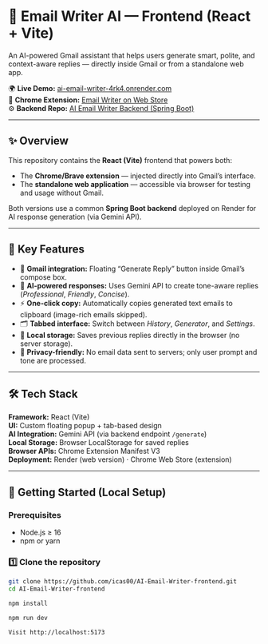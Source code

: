 # 📧 Email Writer AI — Frontend (React + Vite)

An AI-powered Gmail assistant that helps users generate smart, polite, and context-aware replies — directly inside Gmail or from a standalone web app.

🌍 **Live Demo:** [ai-email-writer-4rk4.onrender.com](https://ai-email-writer-4rk4.onrender.com/)  
🧩 **Chrome Extension:** [Email Writer on Web Store](https://chromewebstore.google.com/detail/email-writer/nefgnkboedlacmpgbkgjoknjeigpppln)  
⚙️ **Backend Repo:** [AI Email Writer Backend (Spring Boot)](https://github.com/icas00/AI-Email-Writer-backend)

---

## ✨ Overview

This repository contains the **React (Vite)** frontend that powers both:
- The **Chrome/Brave extension** — injected directly into Gmail’s interface.
- The **standalone web application** — accessible via browser for testing and usage without Gmail.

Both versions use a common **Spring Boot backend** deployed on Render for AI response generation (via Gemini API).

---

## 🧠 Key Features

- 📨 **Gmail integration:** Floating “Generate Reply” button inside Gmail’s compose box.  
- 🧠 **AI-powered responses:** Uses Gemini API to create tone-aware replies (*Professional*, *Friendly*, *Concise*).  
- ⚡ **One-click copy:** Automatically copies generated text emails to clipboard (image-rich emails skipped).  
- 🗂️ **Tabbed interface:** Switch between *History*, *Generator*, and *Settings*.  
- 💾 **Local storage:** Saves previous replies directly in the browser (no server storage).  
- 🔐 **Privacy-friendly:** No email data sent to servers; only user prompt and tone are processed.

---

## 🛠️ Tech Stack

**Framework:** React (Vite)  
**UI:** Custom floating popup + tab-based design  
**AI Integration:** Gemini API (via backend endpoint `/generate`)  
**Local Storage:** Browser LocalStorage for saved replies  
**Browser APIs:** Chrome Extension Manifest V3  
**Deployment:** Render (web version) · Chrome Web Store (extension)

---

## 🚀 Getting Started (Local Setup)

### Prerequisites
- Node.js ≥ 16
- npm or yarn

### 1️⃣ Clone the repository
```bash
git clone https://github.com/icas00/AI-Email-Writer-frontend.git
cd AI-Email-Writer-frontend

npm install

npm run dev

Visit http://localhost:5173

